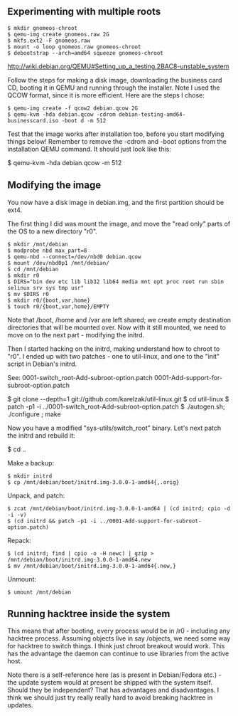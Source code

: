 
Experimenting with multiple roots
---------------------------------

	$ mkdir gnomeos-chroot 
	$ qemu-img create gnomeos.raw 2G
	$ mkfs.ext2 -F gnomeos.raw
	$ mount -o loop gnomeos.raw gnomeos-chroot
	$ debootstrap --arch=amd64 squeeze gnomeos-chroot

<http://wiki.debian.org/QEMU#Setting_up_a_testing.2BAC8-unstable_system>

Follow the steps for making a disk image, downloading the business
card CD, booting it in QEMU and running through the installer.  Note I
used the QCOW format, since it is more efficient.  Here are the steps
I chose:

	$ qemu-img create -f qcow2 debian.qcow 2G
	$ qemu-kvm -hda debian.qcow -cdrom debian-testing-amd64-businesscard.iso -boot d -m 512

Test that the image works after installation too, before you start
modifying things below!  Remember to remove the -cdrom and -boot
options from the installation QEMU command.  It should just look like
this:

$ qemu-kvm -hda debian.qcow -m 512


Modifying the image
-------------------

You now have a disk image in debian.img, and the first partition
should be ext4.

The first thing I did was mount the image, and move the "read only"
parts of the OS to a new directory "r0".

	$ mkdir /mnt/debian
	$ modprobe nbd max_part=8
	$ qemu-nbd --connect=/dev/nbd0 debian.qcow
	$ mount /dev/nbd0p1 /mnt/debian/
	$ cd /mnt/debian
	$ mkdir r0
	$ DIRS="bin dev etc lib lib32 lib64 media mnt opt proc root run sbin selinux srv sys tmp usr"
	$ mv $DIRS r0 
	$ mkdir r0/{boot,var,home}
	$ touch r0/{boot,var,home}/EMPTY

Note that /boot, /home and /var are left shared; we create empty
destination directories that will be mounted over.  Now with it still
mounted, we need to move on to the next part - modifying the initrd.

Then I started hacking on the initrd, making understand how to chroot
to "r0".  I ended up with two patches - one to util-linux, and one to
the "init" script in Debian's initrd.

See:
    0001-switch_root-Add-subroot-option.patch
    0001-Add-support-for-subroot-option.patch

$ git clone --depth=1 git://github.com/karelzak/util-linux.git
$ cd util-linux
$ patch -p1 -i ../0001-switch_root-Add-subroot-option.patch
$ ./autogen.sh; ./configure ; make

Now you have a modified "sys-utils/switch_root" binary.  Let's next
patch the initrd and rebuild it:

$ cd ..

Make a backup:

	$ mkdir initrd
	$ cp /mnt/debian/boot/initrd.img-3.0.0-1-amd64{,.orig}

Unpack, and patch:

	$ zcat /mnt/debian/boot/initrd.img-3.0.0-1-amd64 | (cd initrd; cpio -d -i -v)
	$ (cd initrd && patch -p1 -i ../0001-Add-support-for-subroot-option.patch)

Repack:

	$ (cd initrd; find | cpio -o -H newc) | gzip > /mnt/debian/boot/initrd.img-3.0.0-1-amd64.new
	$ mv /mnt/debian/boot/initrd.img-3.0.0-1-amd64{.new,}

Unmount:

	$ umount /mnt/debian

Running hacktree inside the system
----------------------------------

This means that after booting, every process would be in /r0 -
including any hacktree process.  Assuming objects live in say
/objects, we need some way for hacktree to switch things.  I think
just chroot breakout would work.  This has the advantage the daemon
can continue to use libraries from the active host.

Note there is a self-reference here (as is present in Debian/Fedora
etc.) - the update system would at present be shipped with the system
itself.  Should they be independent?  That has advantages and
disadvantages.  I think we should just try really really hard to avoid
breaking hacktree in updates.

